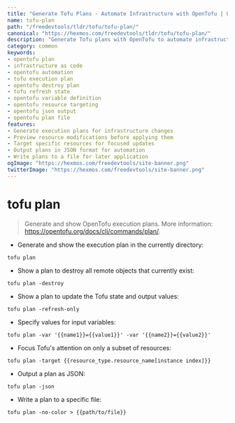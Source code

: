 ```yaml
---
title: "Generate Tofu Plans - Automate Infrastructure with OpenTofu | Online Free DevTools by Hexmos"
name: tofu-plan
path: "/freedevtools/tldr/tofu/tofu-plan/"
canonical: "https://hexmos.com/freedevtools/tldr/tofu/tofu-plan/"
description: "Generate Tofu plans with OpenTofu to automate infrastructure deployments. Preview changes, target resources, and manage your infrastructure efficiently. Free online tool, no registration required."
category: common
keywords:
- opentofu plan
- infrastructure as code
- opentofu automation
- tofu execution plan
- opentofu destroy plan
- tofu refresh state
- opentofu variable definition
- opentofu resource targeting
- opentofu json output
- opentofu plan file
features:
- Generate execution plans for infrastructure changes
- Preview resource modifications before applying them
- Target specific resources for focused updates
- Output plans in JSON format for automation
- Write plans to a file for later application
ogImage: "https://hexmos.com/freedevtools/site-banner.png"
twitterImage: "https://hexmos.com/freedevtools/site-banner.png"
---
```


# tofu plan

> Generate and show OpenTofu execution plans.
> More information: <https://opentofu.org/docs/cli/commands/plan/>.

- Generate and show the execution plan in the currently directory:

`tofu plan`

- Show a plan to destroy all remote objects that currently exist:

`tofu plan -destroy`

- Show a plan to update the Tofu state and output values:

`tofu plan -refresh-only`

- Specify values for input variables:

`tofu plan -var '{{name1}}={{value1}}' -var '{{name2}}={{value2}}'`

- Focus Tofu's attention on only a subset of resources:

`tofu plan -target {{resource_type.resource_name[instance index]}}`

- Output a plan as JSON:

`tofu plan -json`

- Write a plan to a specific file:

`tofu plan -no-color > {{path/to/file}}`
